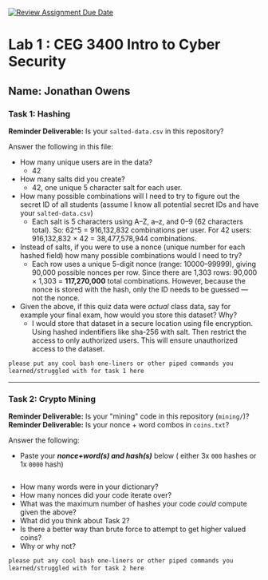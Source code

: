 [![Review Assignment Due Date](https://classroom.github.com/assets/deadline-readme-button-22041afd0340ce965d47ae6ef1cefeee28c7c493a6346c4f15d667ab976d596c.svg)](https://classroom.github.com/a/SPs4PNWX)
# Lab 1 : CEG 3400 Intro to Cyber Security

## Name: Jonathan Owens

### Task 1: Hashing

**Reminder Deliverable:** Is your `salted-data.csv` in this repository?

Answer the following in this file:

* How many unique users are in the data?
  - 42
* How many salts did you create?
  - 42, one unique 5 character salt for each user. 
* How many possible combinations will I need to try to figure out the secret ID
  of all students (assume I know all potential secret IDs and have your 
  `salted-data.csv`)
    - Each salt is 5 characters using A–Z, a–z, and 0–9 (62 characters total).
    So: 62^5 = 916,132,832 combinations per user.
    For 42 users: 916,132,832 × 42 = 38,477,578,944 combinations.
* Instead of salts, if you were to use a nonce (unique number for each hashed
  field) how many possible combinations would I need to try?
    - Each row uses a unique 5-digit nonce (range: 10000–99999), giving 90,000 possible nonces per row.
    Since there are 1,303 rows: 90,000 × 1,303 = **117,270,000** total combinations.
    However, because the nonce is stored with the hash, only the ID needs to be guessed — not the nonce.
* Given the above, if this quiz data were *actual* class data, say for example
  your final exam, how would you store this dataset?  Why?
    - I would store that dataset in a secure location using file encryption. Using hashed indentifiers like sha-256 with salt. Then restrict the access to only authorized users. This will ensure unauthorized access to the dataset.
```bash
please put any cool bash one-liners or other piped commands you
learned/struggled with for task 1 here
```

---

### Task 2: Crypto Mining

**Reminder Deliverable:** Is your "mining" code in this repository (`mining/`)?
**Reminder Deliverable:** Is your nonce + word combos in `coins.txt`?

Answer the following:

* Paste your ***nonce+word(s) and hash(s)*** below ( either 3x `000` hashes or 1x `0000`
hash)

```

```

* How many words were in your dictionary?
* How many nonces did your code iterate over?
* What was the maximum number of hashes your code *could* compute given the above?
* What did you think about Task 2?
* Is there a better way than brute force to attempt to get higher valued coins?
* Why or why not?


```bash
please put any cool bash one-liners or other piped commands you
learned/struggled with for task 2 here
```


